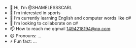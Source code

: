 - 👋 Hi, I’m @SHAMELESSSCARL
- 👀 I’m interested in sports
- 🌱 I’m currently learning English and computer words like c#
- 💞️ I’m looking to collaborate on c#
- 📫 How to reach me qqmail 1494218194@qq.com
- 😄 Pronouns: ...
- ⚡ Fun fact: ...

<!---
SHAMELESSSCARL/SHAMELESSSCARL is a ✨ special ✨ repository because its `README.md` (this file) appears on your GitHub profile.
You can click the Preview link to take a look at your changes.
--->
